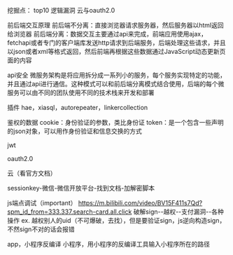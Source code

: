 挖掘点：
top10
逻辑漏洞
云与oauth2.0

前后端交互原理
前后端不分离：直接浏览器请求服务器，然后服务器以html返回给浏览器
前后端分离：数据交互主要通过api来完成，前端应用使用ajax，fetchapi或者专门的客户端库发送http请求到后端服务，后端处理这些请求，并且以json或者xml等格式返回，然后前端再根据这些数据通过JavaScript动态更新页面的内容

api安全
微服务架构是将应用拆分成一系列小的服务，每个服务实现特定的功能，并且通过api进行通信。这种模式可以和前后端分离模式结合使用，后端的每个微服务可以由不同的团队使用不同的技术栈来开发和部署

插件
hae，xiasql，autorepeater，linkercollection

鉴权的数据
cookie：身份验证的参数，类比身份证
token：是一个包含一些声明的json对象，可以用作身份验证和信息交换的方式

jwt

oauth2.0

云（看官方文档）

sessionkey-微信-微信开放平台-找到文档-加解密脚本

js端点调试（important）
https://m.bilibili.com/video/BV15F411s7Qd?spm_id_from=333.337.search-card.all.click
破解sign--越权--支付漏洞--各种操作
ex.
越权别人的uid（不可爆破，去找），但是要验证sign，js逆向构造sign，不然sign不对的话会报错

app，小程序反编译
小程序，用小程序的反编译工具输入小程序所在的路径